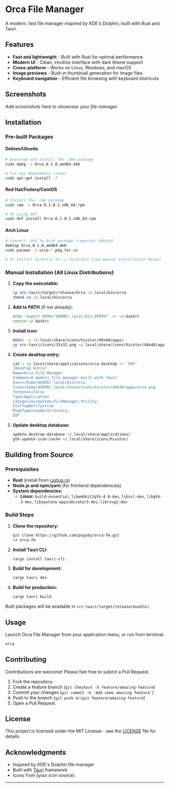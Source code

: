 # Orca File Manager

A modern, fast file manager inspired by KDE's Dolphin, built with Rust and Tauri.

## Features

- **Fast and lightweight** - Built with Rust for optimal performance
- **Modern UI** - Clean, intuitive interface with dark theme support
- **Cross-platform** - Works on Linux, Windows, and macOS
- **Image previews** - Built-in thumbnail generation for image files
- **Keyboard navigation** - Efficient file browsing with keyboard shortcuts

## Screenshots

_Add screenshots here to showcase your file manager_

## Installation

### Pre-built Packages

#### Debian/Ubuntu
```bash
# Download and install the .deb package
sudo dpkg -i Orca_0.1.0_amd64.deb

# Fix any dependency issues
sudo apt-get install -f
```

#### Red Hat/Fedora/CentOS
```bash
# Install the .rpm package
sudo rpm -i Orca-0.1.0-1.x86_64.rpm

# Or using dnf
sudo dnf install Orca-0.1.0-1.x86_64.rpm
```

#### Arch Linux
```bash
# Convert .deb to Arch package (requires debtap)
debtap Orca_0.1.0_amd64.deb
sudo pacman -U orca-*.pkg.tar.xz

# Or install directly to ~/.local/bin (see manual installation below)
```

### Manual Installation (All Linux Distributions)

1. **Copy the executable:**
   ```bash
   cp src-tauri/target/release/Orca ~/.local/bin/orca
   chmod +x ~/.local/bin/orca
   ```

2. **Add to PATH** (if not already):
   ```bash
   echo 'export PATH="$HOME/.local/bin:$PATH"' >> ~/.bashrc
   source ~/.bashrc
   ```

3. **Install icon:**
   ```bash
   mkdir -p ~/.local/share/icons/hicolor/48x48/apps/
   cp src-tauri/icons/32x32.png ~/.local/share/icons/hicolor/48x48/apps/orca.png
   ```

4. **Create desktop entry:**
   ```bash
   cat > ~/.local/share/applications/orca.desktop << 'EOF'
   [Desktop Entry]
   Name=Orca File Manager
   Comment=A modern file manager built with Tauri
   Exec=/home/$USER/.local/bin/orca
   Icon=/home/$USER/.local/share/icons/hicolor/48x48/apps/orca.png
   Terminal=false
   Type=Application
   Categories=System;FileManager;Utility;
   StartupNotify=true
   MimeType=inode/directory;
   EOF
   ```

5. **Update desktop database:**
   ```bash
   update-desktop-database ~/.local/share/applications/
   gtk-update-icon-cache ~/.local/share/icons/hicolor/
   ```

## Building from Source

### Prerequisites

- **Rust** (install from [rustup.rs](https://rustup.rs/))
- **Node.js and npm/yarn** (for frontend dependencies)
- **System dependencies:**
  - **Linux:** `build-essential`, `libwebkit2gtk-4.0-dev`, `libssl-dev`, `libgtk-3-dev`, `libayatana-appindicator3-dev`, `librsvg2-dev`

### Build Steps

1. **Clone the repository:**
   ```bash
   git clone https://github.com/pugsby/orca-fm.git
   cd orca-fm
   ```

2. **Install Tauri CLI:**
   ```bash
   cargo install tauri-cli
   ```

3. **Build for development:**
   ```bash
   cargo tauri dev
   ```

4. **Build for production:**
   ```bash
   cargo tauri build
   ```

Built packages will be available in `src-tauri/target/release/bundle/`.

## Usage

Launch Orca File Manager from your application menu, or run from terminal:

```bash
orca
```

## Contributing

Contributions are welcome! Please feel free to submit a Pull Request.

1. Fork the repository
2. Create a feature branch (`git checkout -b feature/amazing-feature`)
3. Commit your changes (`git commit -m 'Add some amazing feature'`)
4. Push to the branch (`git push origin feature/amazing-feature`)
5. Open a Pull Request

## License

This project is licensed under the MIT License - see the [LICENSE](LICENSE) file for details.

## Acknowledgments

- Inspired by KDE's Dolphin file manager
- Built with [Tauri](https://tauri.app/) framework
- Icons from [your icon source]

---
